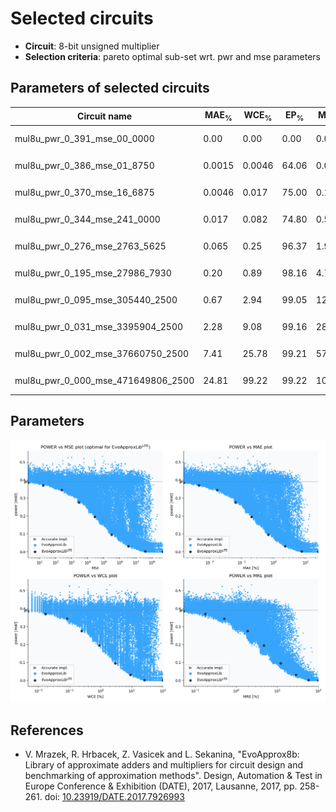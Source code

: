 
Selected circuits
===================
 - **Circuit**: 8-bit unsigned multiplier
 - **Selection criteria**: pareto optimal sub-set wrt. pwr and mse parameters

Parameters of selected circuits
----------------------------

| Circuit name | MAE<sub>%</sub> | WCE<sub>%</sub> | EP<sub>%</sub> | MRE<sub>%</sub> | MSE | Download |
| --- |  --- | --- | --- | --- | --- | --- | 
| mul8u_pwr_0_391_mse_00_0000 | 0.00 | 0.00 | 0.00 | 0.00 | 0 |   [[Verilog<sub>PDK45</sub>](mul8u_pwr_0_391_mse_00_0000_pdk45.v)] [[C](mul8u_pwr_0_391_mse_00_0000.c)] |
| mul8u_pwr_0_386_mse_01_8750 | 0.0015 | 0.0046 | 64.06 | 0.052 | 1.9 |  [[Verilog<sub>generic</sub>](mul8u_pwr_0_386_mse_01_8750_gen.v)]  [[C](mul8u_pwr_0_386_mse_01_8750.c)] |
| mul8u_pwr_0_370_mse_16_6875 | 0.0046 | 0.017 | 75.00 | 0.18 | 17 |  [[Verilog<sub>generic</sub>](mul8u_pwr_0_370_mse_16_6875_gen.v)]  [[C](mul8u_pwr_0_370_mse_16_6875.c)] |
| mul8u_pwr_0_344_mse_241_0000 | 0.017 | 0.082 | 74.80 | 0.51 | 241 |  [[Verilog<sub>generic</sub>](mul8u_pwr_0_344_mse_241_0000_gen.v)]  [[C](mul8u_pwr_0_344_mse_241_0000.c)] |
| mul8u_pwr_0_276_mse_2763_5625 | 0.065 | 0.25 | 96.37 | 1.90 | 2764 |  [[Verilog<sub>generic</sub>](mul8u_pwr_0_276_mse_2763_5625_gen.v)]  [[C](mul8u_pwr_0_276_mse_2763_5625.c)] |
| mul8u_pwr_0_195_mse_27986_7930 | 0.20 | 0.89 | 98.16 | 4.73 | 27987 |  [[Verilog<sub>generic</sub>](mul8u_pwr_0_195_mse_27986_7930_gen.v)]  [[C](mul8u_pwr_0_195_mse_27986_7930.c)] |
| mul8u_pwr_0_095_mse_305440_2500 | 0.67 | 2.94 | 99.05 | 12.14 | 305440 |  [[Verilog<sub>generic</sub>](mul8u_pwr_0_095_mse_305440_2500_gen.v)]  [[C](mul8u_pwr_0_095_mse_305440_2500.c)] |
| mul8u_pwr_0_031_mse_3395904_2500 | 2.28 | 9.08 | 99.16 | 28.42 | 33959.043e2 |  [[Verilog<sub>generic</sub>](mul8u_pwr_0_031_mse_3395904_2500_gen.v)]  [[C](mul8u_pwr_0_031_mse_3395904_2500.c)] |
| mul8u_pwr_0_002_mse_37660750_2500 | 7.41 | 25.78 | 99.21 | 57.81 | 37660.75e3 |  [[Verilog<sub>generic</sub>](mul8u_pwr_0_002_mse_37660750_2500_gen.v)]  [[C](mul8u_pwr_0_002_mse_37660750_2500.c)] |
| mul8u_pwr_0_000_mse_471649806_2500 | 24.81 | 99.22 | 99.22 | 100.00 | 47164.981e4 |  [[Verilog<sub>generic</sub>](mul8u_pwr_0_000_mse_471649806_2500_gen.v)]  [[C](mul8u_pwr_0_000_mse_471649806_2500.c)] |
    
Parameters
--------------
![Parameters figure](fig.png)

References
--------------
   - V. Mrazek, R. Hrbacek, Z. Vasicek and L. Sekanina, "EvoApprox8b: Library of approximate adders and multipliers for circuit design and benchmarking of approximation methods". Design, Automation & Test in Europe Conference & Exhibition (DATE), 2017, Lausanne, 2017, pp. 258-261. doi: [10.23919/DATE.2017.7926993](https://dx.doi.org/10.23919/DATE.2017.7926993)

             